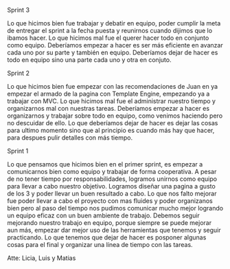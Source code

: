 Sprint 3

Lo que hicimos bien fue trabajar y debatir en equipo, poder cumplir la meta de entregar el sprint a la fecha puesta y reunirnos cuando dijimos que lo ibamos hacer. Lo que hicimos mal fue el querer hacer todo en conjunto como equipo.
Deberíamos empezar a hacer es ser más eficiente en avanzar cada uno por su parte y también en equipo. Deberíamos dejar de hacer es todo en equipo sino una parte cada uno y otra en conjuto.

Sprint 2

Lo que hicimos bien fue empezar con las recomendaciones de Juan en ya empezar el armado de la pagina con Template Engine, empezando ya a trabajar con MVC. Lo que hicimos mal fue el administrar nuestro tiempo y organizarnos mal con nuestras tareas.
Deberíamos empezar a hacer es organizarnos y trabajar sobre todo en equipo, como venimos haciendo pero no descuidar de ello. Lo que deberíamos dejar de hacer es dejar las cosas para ultimo momento sino que al principio es cuando más hay que hacer, para despues pulir detalles con más tiempo.

Sprint 1

Lo que pensamos que hicimos bien en el primer sprint, es empezar a comunicarnos bien como equipo y trabajar de forma cooperativa. 
A pesar de no tener tiempo por responsabilidades, logramos unirnos como equipo para llevar a cabo nuestro objetivo. Logramos diseñar
una pagina a gusto de los 3 y poder llevar un buen resultado a cabo. Lo que nos falto mejorar fue poder llevar a cabo el proyecto con mas
fluides y poder organizanos bien pero al paso del tiempo nos pudimos comunicar mucho mejor logrando un equipo eficaz con un buen 
ambiente de trabajo.
Debemos seguir mejorando nuestro trabajo en equipo, porque siempre se puede mejorar aun más, empezar dar mejor uso de las herramientas
que tenemos y seguir practicando. Lo que tenemos que dejar de hacer es posponer algunas cosas para el final y organizar una línea de
tiempo con las tareas.

Atte: Licia, Luis y Matias
